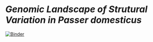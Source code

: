 # ***Genomic Landscape of Strutural Variation in ***Passer domesticus******

[![Binder](https://mybinder.org/badge_logo.svg)](https://mybinder.org/v2/gh/gdaviduu/House-Sparrow-Genome-Analysis.git/main?filepath=Extract_Curated_SV_Regions_to_Plotting_Yes_4curators.ipynb)
